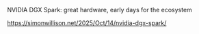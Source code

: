 NVIDIA DGX Spark: great hardware, early days for the ecosystem

https://simonwillison.net/2025/Oct/14/nvidia-dgx-spark/